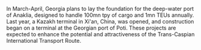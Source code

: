 
In March-April, Georgia plans to lay the foundation for the deep-water port of Anaklia, designed to handle 100mn tpy of cargo and 1mn TEUs annually. Last year, a Kazakh terminal in Xi'an, China, was opened, and construction began on a terminal at the Georgian port of Poti. These projects are expected to enhance the potential and attractiveness of the Trans-Caspian International Transport Route.